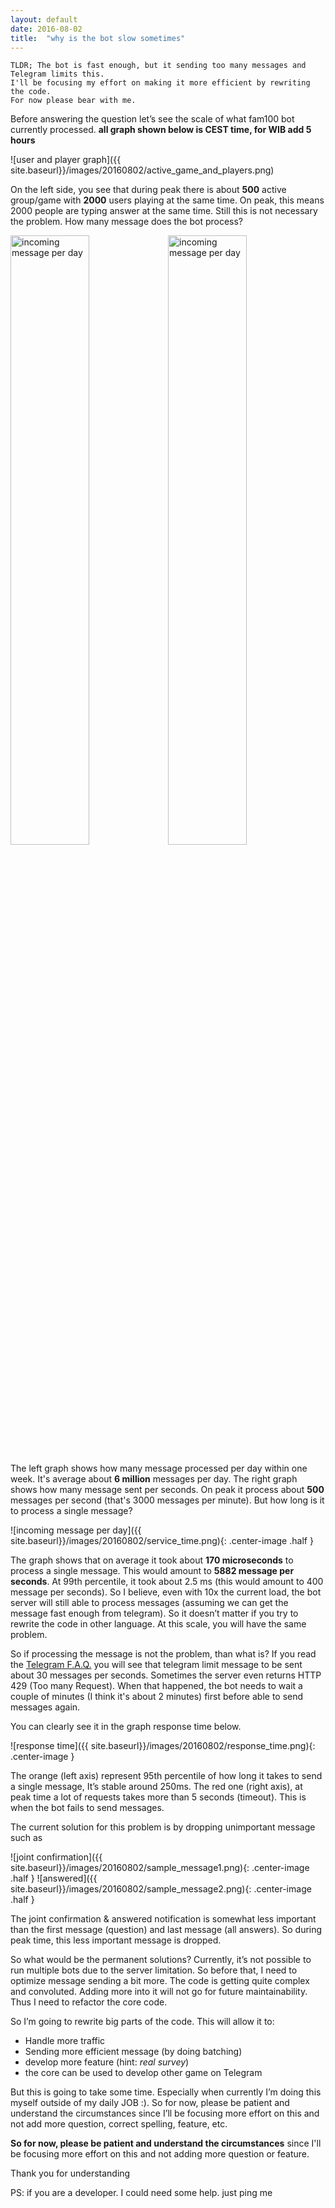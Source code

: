 ```yaml
---
layout: default
date: 2016-08-02
title:  "why is the bot slow sometimes"
---
```


```
TLDR; The bot is fast enough, but it sending too many messages and Telegram limits this.
I'll be focusing my effort on making it more efficient by rewriting the code.
For now please bear with me. 
```

Before answering the question let’s see the scale of what fam100 bot currently processed. **all graph shown below is CEST time, for WIB add 5 hours**

![user and player graph]({{ site.baseurl}}/images/20160802/active_game_and_players.png)

On the left side, you see that during peak there is about **500** active group/game with **2000** users playing at the same time. On peak, this means 2000 people are typing answer at the same time. Still this is not necessary the problem. How many message does the bot process?

<img src="{{ site.baseurl}}/images/20160802/incoming_message_perday.png" alt="incoming message per day" width="50%" style="float:left">
<img src="{{ site.baseurl}}/images/20160802/incoming_message_persec.png" alt="incoming message per day" width="50%" style="">

The left graph shows how many message processed per day within one week. It's average about **6 million** messages per day. The right graph shows how many message sent per seconds.
On peak it process about **500** messages per second (that's 3000 messages per minute).
But how long is it to process a single message? 

![incoming message per day]({{ site.baseurl}}/images/20160802/service_time.png){: .center-image .half }

The graph shows that on average it took about **170 microseconds** to process a single message. This would amount to **5882 message per seconds**.
At 99th percentile, it took about 2.5 ms (this would amount to 400 message per seconds).
So I believe, even with 10x the current load, the bot server will still able to process messages (assuming we can get the message fast enough from telegram).
So it doesn’t matter if you try to rewrite the code in other language. At this scale, you will have the same problem.

So if processing the message is not the problem, than what is? 
If you read the [Telegram F.A.Q.](https://core.telegram.org/bots/faq#my-bot-is-hitting-limits-how-do-i-avoid-this) you will see that telegram limit message to be sent about 30 messages per seconds.
Sometimes the server even returns HTTP 429 (Too many Request). When that happened, the bot needs to wait a couple of minutes (I think it's about 2 minutes) first before able to send messages again.

You can clearly see it in the graph response time below.

![response time]({{ site.baseurl}}/images/20160802/response_time.png){: .center-image }

The orange (left axis) represent 95th percentile of how long it takes to send a single message,
It’s stable around 250ms. The red one (right axis), at peak time a lot of requests takes more than 5 seconds (timeout). This is when the bot fails to send messages.

The current solution for this problem is by dropping unimportant message such as

![joint confirmation]({{ site.baseurl}}/images/20160802/sample_message1.png){: .center-image .half }
![answered]({{ site.baseurl}}/images/20160802/sample_message2.png){: .center-image .half }

The joint confirmation & answered notification is somewhat less important than the first message (question) and last message (all answers). So during peak time, this less important message is dropped.

So what would be the permanent solutions?
Currently, it’s not possible to run multiple bots due to the server limitation. So before that, I need to optimize message sending a bit more.
The code is getting quite complex and convoluted. Adding more into it will not go for future maintainability.
Thus I need to refactor the core code.

So I’m going to rewrite big parts of the code. This will allow it to:

* Handle more traffic
* Sending more efficient message (by doing batching)
* develop more feature (hint: *real survey*)
* the core can be used to develop other game on Telegram

But this is going to take some time. Especially when currently I’m doing this myself outside of my daily JOB :).
So for now, please be patient and understand the circumstances since I’ll be focusing more effort on this and not add more question, correct spelling, feature, etc.

**So for now, please be patient and understand the circumstances** since I'll be focusing more effort on this and not adding more question or feature.

Thank you for understanding

PS: if you are a developer. I could need some help. just ping me

